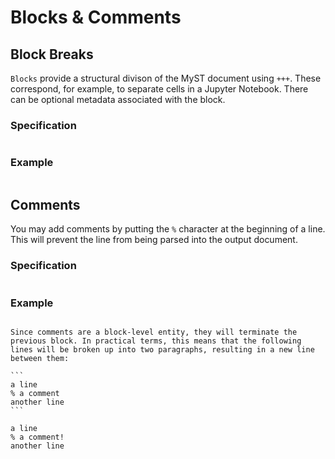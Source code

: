 # Blocks & Comments

## Block Breaks

`Blocks` provide a structural divison of the MyST document using `+++`. These correspond, for example, to separate cells in a Jupyter Notebook. There can be optional metadata associated with the block.


### Specification

```{include} ../nodes/blockbreak.md

```

### Example

```{include} ../examples/blockbreak.md

```

## Comments

You may add comments by putting the `%` character at the beginning of a line. This will prevent the line from being parsed into the output document.


### Specification

```{include} ../nodes/comment.md

```

### Example

```{include} ../examples/comment.md

```

````{important}
Since comments are a block-level entity, they will terminate the previous block. In practical terms, this means that the following lines will be broken up into two paragraphs, resulting in a new line between them:

```
a line
% a comment
another line
```

a line
% a comment!
another line
````
